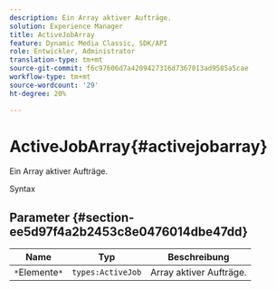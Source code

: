 ```yaml
---
description: Ein Array aktiver Aufträge.
solution: Experience Manager
title: ActiveJobArray
feature: Dynamic Media Classic, SDK/API
role: Entwickler, Administrator
translation-type: tm+mt
source-git-commit: f6c97606d7a4209427316d7367013ad9585a5cae
workflow-type: tm+mt
source-wordcount: '29'
ht-degree: 20%

---
```



# ActiveJobArray{#activejobarray}

Ein Array aktiver Aufträge.

Syntax

## Parameter {#section-ee5d97f4a2b2453c8e0476014dbe47dd}

| Name | Typ | Beschreibung |
|---|---|---|
| `*`Elemente`*` | `types:ActiveJob` | Array aktiver Aufträge. |

